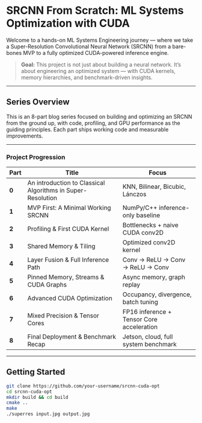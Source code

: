 # SRCNN From Scratch: ML Systems Optimization with CUDA

Welcome to a hands-on ML Systems Engineering journey — where we take a Super-Resolution Convolutional Neural Network (SRCNN) from a bare-bones MVP to a fully optimized CUDA-powered inference engine.

> **Goal:** This project is not just about building a neural network. It’s about engineering an optimized system — with CUDA kernels, memory hierarchies, and benchmark-driven insights.

---

## Series Overview

This is an 8-part blog series focused on building and optimizing an SRCNN from the ground up, with code, profiling, and GPU performance as the guiding principles. Each part ships working code and measurable improvements.

---

### Project Progression

| Part | Title | Focus |
|------|-------|-------|
| **0** | An introduction to Classical Algorithms in Super-Resolution | KNN, Bilinear, Bicubic, Lánczos |
| **1** | MVP First: A Minimal Working SRCNN | NumPy/C++ inference-only baseline |
| **2** | Profiling & First CUDA Kernel | Bottlenecks + naive CUDA conv2D |
| **3** | Shared Memory & Tiling | Optimized conv2D kernel |
| **4** | Layer Fusion & Full Inference Path | Conv → ReLU → Conv → ReLU → Conv |
| **5** | Pinned Memory, Streams & CUDA Graphs | Async memory, graph replay |
| **6** | Advanced CUDA Optimization | Occupancy, divergence, batch tuning |
| **7** | Mixed Precision & Tensor Cores | FP16 inference + Tensor Core acceleration |
| **8** | Final Deployment & Benchmark Recap | Jetson, cloud, full system benchmark |

---

## Getting Started

```bash
git clone https://github.com/your-username/srcnn-cuda-opt
cd srcnn-cuda-opt
mkdir build && cd build
cmake ..
make
./superres input.jpg output.jpg

